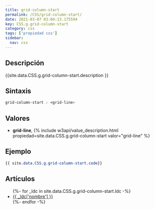 ```yaml
---
title: grid-column-start
permalink: /CSS/grid-column-start/
date: 2021-03-07 03:04:13.175594
key: CSS.g.grid-column-start
category: css
tags: ['propiedad css']
sidebar: 
  nav: css
---
```


## Descripción
{{site.data.CSS.g.grid-column-start.description }}

## Sintaxis
~~~css
grid-column-start : <grid-line>
~~~

## Valores
* **grid-line**,  {% include w3api/value_description.html propiedad=site.data.CSS.g.grid-column-start valor="grid-line" %}

## Ejemplo
~~~css
{{ site.data.CSS.g.grid-column-start.code}}
~~~

## Artículos
<ul>
{%- for _ldc in site.data.CSS.g.grid-column-start.ldc -%}
   <li>
       <a href="{{_ldc['url'] }}">{{ _ldc['nombre'] }}</a>
   </li>
{%- endfor -%}
</ul>
